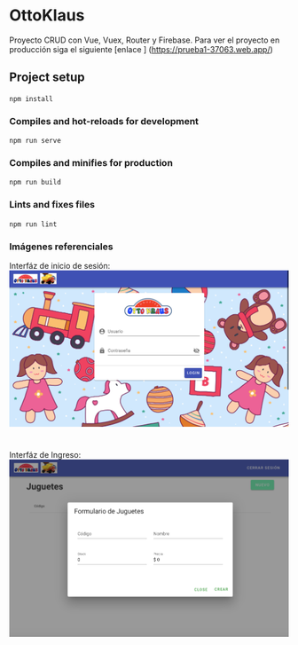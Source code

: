 # OttoKlaus

Proyecto CRUD con Vue, Vuex, Router y Firebase. Para ver el proyecto en producción siga el siguiente [enlace ] (https://prueba1-37063.web.app/)

## Project setup
```
npm install
```

### Compiles and hot-reloads for development
```
npm run serve
```

### Compiles and minifies for production
```
npm run build
```

### Lints and fixes files
```
npm run lint
```

### Imágenes referenciales

Interfáz de inicio de sesión:
![alt text](readme/Front.png "Formulario de login")

#

Interfáz de Ingreso:
![alt text](readme/Formulario.png "Formulario de Juguetes")

